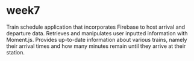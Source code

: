 # week7

 Train schedule application that incorporates Firebase to host arrival and departure data. Retrieves and manipulates user inputted information with Moment.js. Provides up-to-date information about various trains, namely their arrival times and how many minutes remain until they arrive at their station.

